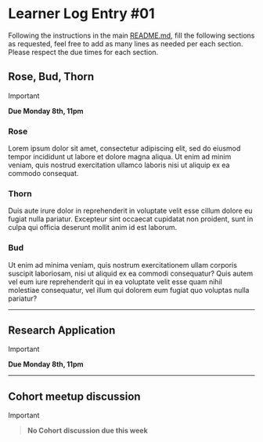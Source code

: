 # Learner Log Entry #01

Following the instructions in the main [README.md](README.md/#entries-instructions), fill the following sections as requested, feel free to add as many lines as needed per each section. Please respect the due times for each section.

## Rose, Bud, Thorn

> [!IMPORTANT]
> **Due Monday 8th, 11pm**

### Rose

Lorem ipsum dolor sit amet, consectetur adipiscing elit, sed do eiusmod tempor incididunt ut labore et dolore magna aliqua. Ut enim ad minim veniam, quis nostrud exercitation ullamco laboris nisi ut aliquip ex ea commodo consequat. 

### Thorn

Duis aute irure dolor in reprehenderit in voluptate velit esse cillum dolore eu fugiat nulla pariatur. Excepteur sint occaecat cupidatat non proident, sunt in culpa qui officia deserunt mollit anim id est laborum.

### Bud

Ut enim ad minima veniam, quis nostrum exercitationem ullam corporis suscipit laboriosam, nisi ut aliquid ex ea commodi consequatur? Quis autem vel eum iure reprehenderit qui in ea voluptate velit esse quam nihil molestiae consequatur, vel illum qui dolorem eum fugiat quo voluptas nulla pariatur?

---

## Research Application

> [!IMPORTANT]
> **Due Monday 8th, 11pm**


---

## Cohort meetup discussion

> [!IMPORTANT]

> **No Cohort discussion due this week**

